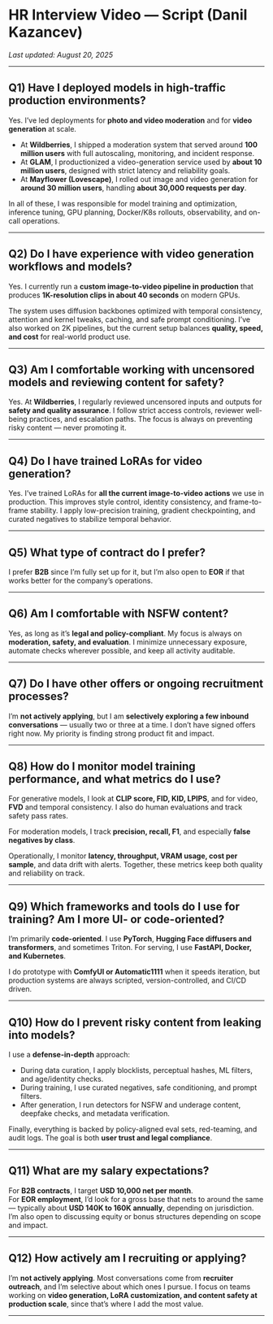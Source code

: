 # HR Interview Video — Script (Danil Kazancev)

_Last updated: August 20, 2025_

---

## Q1) Have I deployed models in high-traffic production environments?
Yes. I’ve led deployments for **photo and video moderation** and for **video generation** at scale.  
- At **Wildberries**, I shipped a moderation system that served around **100 million users** with full autoscaling, monitoring, and incident response.  
- At **GLAM**, I productionized a video-generation service used by **about 10 million users**, designed with strict latency and reliability goals.  
- At **Mayflower (Lovescape)**, I rolled out image and video generation for **around 30 million users**, handling **about 30,000 requests per day**.  

In all of these, I was responsible for model training and optimization, inference tuning, GPU planning, Docker/K8s rollouts, observability, and on-call operations.

---

## Q2) Do I have experience with video generation workflows and models?
Yes. I currently run a **custom image-to-video pipeline in production** that produces **1K-resolution clips in about 40 seconds** on modern GPUs.  

The system uses diffusion backbones optimized with temporal consistency, attention and kernel tweaks, caching, and safe prompt conditioning. I’ve also worked on 2K pipelines, but the current setup balances **quality, speed, and cost** for real-world product use.

---

## Q3) Am I comfortable working with uncensored models and reviewing content for safety?
Yes. At **Wildberries**, I regularly reviewed uncensored inputs and outputs for **safety and quality assurance**. I follow strict access controls, reviewer well-being practices, and escalation paths. The focus is always on preventing risky content — never promoting it.

---

## Q4) Do I have trained LoRAs for video generation?
Yes. I’ve trained LoRAs for **all the current image-to-video actions** we use in production. This improves style control, identity consistency, and frame-to-frame stability. I apply low-precision training, gradient checkpointing, and curated negatives to stabilize temporal behavior.

---

## Q5) What type of contract do I prefer?
I prefer **B2B** since I’m fully set up for it, but I’m also open to **EOR** if that works better for the company’s operations.

---

## Q6) Am I comfortable with NSFW content?
Yes, as long as it’s **legal and policy-compliant**. My focus is always on **moderation, safety, and evaluation**. I minimize unnecessary exposure, automate checks wherever possible, and keep all activity auditable.

---

## Q7) Do I have other offers or ongoing recruitment processes?
I’m **not actively applying**, but I am **selectively exploring a few inbound conversations** — usually two or three at a time. I don’t have signed offers right now. My priority is finding strong product fit and impact.

---

## Q8) How do I monitor model training performance, and what metrics do I use?
For generative models, I look at **CLIP score, FID, KID, LPIPS**, and for video, **FVD** and temporal consistency. I also do human evaluations and track safety pass rates.  

For moderation models, I track **precision, recall, F1**, and especially **false negatives by class**.  

Operationally, I monitor **latency, throughput, VRAM usage, cost per sample**, and data drift with alerts. Together, these metrics keep both quality and reliability on track.

---

## Q9) Which frameworks and tools do I use for training? Am I more UI- or code-oriented?
I’m primarily **code-oriented**. I use **PyTorch**, **Hugging Face diffusers and transformers**, and sometimes Triton. For serving, I use **FastAPI, Docker, and Kubernetes**.  

I do prototype with **ComfyUI or Automatic1111** when it speeds iteration, but production systems are always scripted, version-controlled, and CI/CD driven.

---

## Q10) How do I prevent risky content from leaking into models?
I use a **defense-in-depth** approach:  
- During data curation, I apply blocklists, perceptual hashes, ML filters, and age/identity checks.  
- During training, I use curated negatives, safe conditioning, and prompt filters.  
- After generation, I run detectors for NSFW and underage content, deepfake checks, and metadata verification.  

Finally, everything is backed by policy-aligned eval sets, red-teaming, and audit logs. The goal is both **user trust and legal compliance**.

---

## Q11) What are my salary expectations?
For **B2B contracts**, I target **USD 10,000 net per month**.  
For **EOR employment**, I’d look for a gross base that nets to around the same — typically about **USD 140K to 160K annually**, depending on jurisdiction. I’m also open to discussing equity or bonus structures depending on scope and impact.

---

## Q12) How actively am I recruiting or applying?
I’m **not actively applying**. Most conversations come from **recruiter outreach**, and I’m selective about which ones I pursue. I focus on teams working on **video generation, LoRA customization, and content safety at production scale**, since that’s where I add the most value.

---
